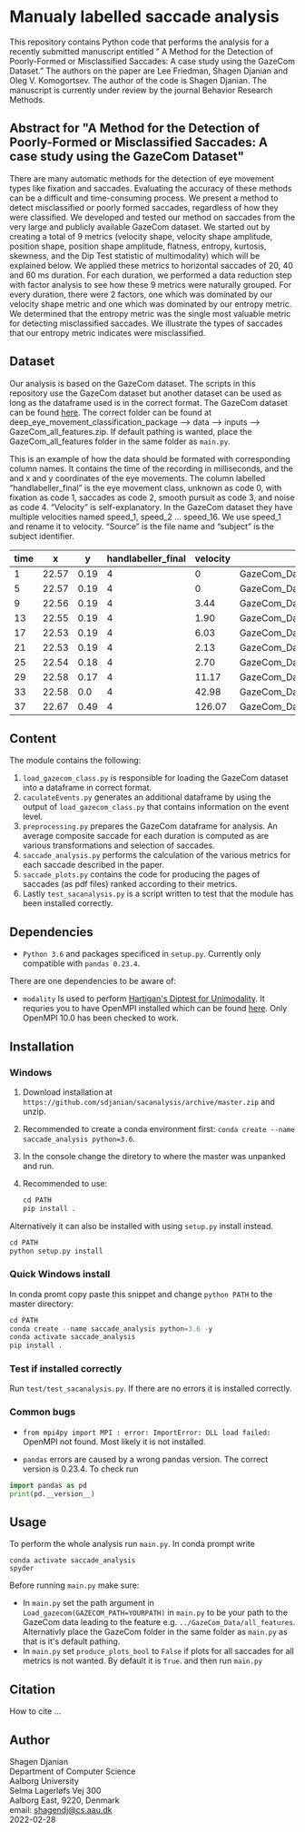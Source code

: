 # Manualy labelled saccade analysis
This repository contains Python code that performs the analysis for a recently submitted manuscript entitled ” A Method for the Detection of Poorly-Formed or Misclassified Saccades: A case study using the GazeCom Dataset.” The authors on the paper are Lee Friedman, Shagen Djanian and Oleg V. Komogortsev. The author of the code is Shagen Djanian. The manuscript is currently under review by the journal Behavior Research Methods. 

## Abstract for "A Method for the Detection of Poorly-Formed or Misclassified Saccades: A case study using the GazeCom Dataset"
There are many automatic methods for the detection of eye movement types like fixation and saccades. Evaluating the accuracy of these methods can be a difficult and time-consuming process. We present a method to detect misclassified or poorly formed saccades, regardless of how they were classified. We developed and tested our method on saccades from the very large and publicly available GazeCom dataset. We started out by creating a total of 9 metrics (velocity shape, velocity shape amplitude, position shape, position shape amplitude, flatness, entropy, kurtosis, skewness, and the Dip Test statistic of multimodality) which will be explained below. We applied these metrics to horizontal saccades of 20, 40 and 60 ms duration. For each duration, we performed a data reduction step with factor analysis to see how these 9 metrics were naturally grouped. For every duration, there were 2 factors, one which was dominated by our velocity shape metric and one which was dominated by our entropy metric. We determined that the entropy metric was the single most valuable metric for detecting misclassified saccades. We illustrate the types of saccades that our entropy metric indicates were misclassified.

## Dataset
Our analysis is based on the GazeCom dataset. The scripts in this repository use the GazeCom dataset but another dataset can be used as long as the dataframe used is in the correct format. The GazeCom dataset can be found [here](http://michaeldorr.de/smoothpursuit/deep_eye_movement_classification_package.zip). The correct folder can be found at deep_eye_movement_classification_package --> data --> inputs --> GazeCom_all_features.zip. If default pathing is wanted, place the GazeCom_all_features folder in the same folder as ```main.py```.

This is an example of how the data should be formated with corresponding column names. It contains the time of the recording in milliseconds, and the and x and y coordinates of the eye movements.  The column labelled “handlabeller_final” is the eye movement class, unknown as code 0, with fixation as code 1, saccades as code 2, smooth pursuit as code 3, and noise as code 4. “Velocity” is self-explanatory. In the GazeCom dataset they have multiple velocities named speed_1, speed_2 ... speed_16. We use speed_1 and rename it to velocity. “Source” is the file name and “subject” is the subject identifier.

| time  | x | y | handlabeller_final | velocity | source | subject |
| ------------- | ------------- | ------------- | ------------- | ------------- | ------------- |------------- |
| 1  | 22.57  | 0.19  | 4  | 0  | GazeCom_Data\all_features\beach\AAF_beach.arff  |AAF  |
| 5  | 22.57  | 0.19  | 4  | 0  | GazeCom_Data\all_features\beach\AAF_beach.arff  |AAF  |
| 9   | 22.56  | 0.19  | 4  | 3.44  | GazeCom_Data\all_features\beach\AAF_beach.arff  |AAF  |
| 13  | 22.55  | 0.19  | 4  | 1.90  | GazeCom_Data\all_features\beach\AAF_beach.arff  |AAF  |
| 17  | 22.53  | 0.19  | 4  | 6.03  | GazeCom_Data\all_features\beach\AAF_beach.arff  |AAF  |
| 21  | 22.53  | 0.19  | 4  | 2.13  | GazeCom_Data\all_features\beach\AAF_beach.arff  |AAF  |
| 25  | 22.54  | 0.18  | 4  | 2.70  | GazeCom_Data\all_features\beach\AAF_beach.arff  |AAF  |
| 29  | 22.58  | 0.17  | 4  | 11.17  | GazeCom_Data\all_features\beach\AAF_beach.arff  |AAF  |
| 33  | 22.58  | 0.0  | 4  | 42.98  | GazeCom_Data\all_features\beach\AAF_beach.arff  |AAF  |
| 37  | 22.67  | 0.49  | 4  | 126.07  | GazeCom_Data\all_features\beach\AAF_beach.arff  |AAF  |

## Content

The module contains the following:
1.	```load_gazecom_class.py``` is responsible for loading the GazeCom dataset into a dataframe in correct format.
2.	```caculateEvents.py``` generates an additional dataframe by using the output of ```load_gazecom_class.py``` that contains information on the event level. 
3.	```preprocessing.py``` prepares the GazeCom dataframe for analysis. An average composite saccade for each duration is computed as are various transformations and selection of saccades.
4.	```saccade_analysis.py``` performs the calculation of the various metrics for each saccade described in the paper. 
5.	```saccade_plots.py``` contains the code for producing the pages of saccades (as pdf files) ranked according to their metrics. 
6.	Lastly ```test_sacanalysis.py``` is a script written to test that the module has been installed correctly.


## Dependencies

* `Python 3.6` and packages specificed in `setup.py`. Currently only compatible with `pandas 0.23.4`.

There are one dependencies to be aware of:
* `modality` 
Is used to perform [Hartigan's Diptest for Unimodality](https://github.com/alimuldal/diptest). It requries you to have OpenMPI installed which can be found [here](https://www.microsoft.com/en-us/download/details.aspx?id=57467). Only OpenMPI 10.0 has been checked to work.


## Installation

### Windows
1. Download installation at `https://github.com/sdjanian/sacanalysis/archive/master.zip` and unzip.

2. Recommended to create a conda environment first: `conda create --name saccade_analysis python=3.6`.

3. In the console change the diretory to where the master was unpanked and run. 
4. Recommended to use:
    ```python
    cd PATH
    pip install .
    ```

Alternatively it can also be installed with using `setup.py` install instead.
```python
cd PATH
python setup.py install
```
### Quick Windows install
In conda promt copy paste this snippet and change ```python PATH``` to the master directory:
```python
cd PATH
conda create --name saccade_analysis python=3.6 -y
conda activate saccade_analysis
pip install .
```
### Test if installed correctly
Run `test/test_sacanalysis.py`. If there are no errors it is installed correctly.
### Common bugs

* `from mpi4py import MPI : error: ImportError: DLL load failed:` OpenMPI not found. Most likely it is not installed.

* `pandas` errors are caused by a wrong pandas version. The correct version is 0.23.4. To check run
```python
import pandas as pd
print(pd.__version__)
```
## Usage
To perform the whole analysis run `main.py`. In conda prompt write
```
conda activate saccade_analysis
spyder
```
Before running `main.py` make sure:
* In `main.py` set the path argument in `Load_gazecom(GAZECOM_PATH=YOURPATH)` in `main.py` to be your path to the GazeCom data leading to the feature e.g. `../GazeCom_Data/all_features`. Alternativly place the GazeCom folder in the same folder as `main.py` as that is it's default pathing.
* In `main.py` set `produce_plots_bool` to `False` if plots for all saccades for all metrics is not wanted. By default it is `True`.
and then run `main.py`


## Citation
How to cite ...

## Author
Shagen Djanian \
Department of Computer Science \
Aalborg University \
Selma Lagerløfs Vej 300 \
Aalborg East, 9220, Denmark \
email: shagendj@cs.aau.dk \
2022-02-28 


